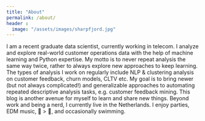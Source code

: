 ```yaml
---
title: "About"
permalink: /about/
header :
  image: "/assets/images/sharpfjord.jpg"
---
```


I am a recent graduate data scientist, currently working in telecom. I analyze and explore real-world customer operations data with the help of machine learning and Python expertise. My motto is to never repeat analysis the same way twice, rather to always explore new approaches to keep learning. The types of analysis I work on regularly include NLP & clustering analysis on customer feedback, churn models, CLTV etc. My goal is to bring newer (but not always complicated!) and generalizable approaches to automating repeated descriptive analysis tasks, e.g. customer feedback mining. This blog is another avenue for myself to learn and share new things. Beyond work and being a nerd, I currently live in the Netherlands. I enjoy parties, EDM music, 🍔 > 🍕, and occasionally swimming.